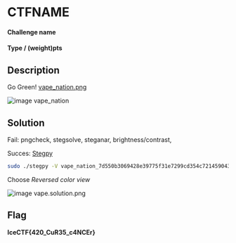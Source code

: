 # CTFNAME
#### Challenge name
#### Type / (weight)pts

## Description
Go Green! [vape_nation.png](https://play.icec.tf/problem-static/vape_nation_7d550b3069428e39775f31e7299cd354c721459043cf1a077bb388f4f531d459.png) 

![image vape_nation](files/vape_nation_7d550b3069428e39775f31e7299cd354c721459043cf1a077bb388f4f531d459.png) 

## Solution

Fail: pngcheck, stegsolve, steganar, brightness/contrast, 

Succes: [Stegpy](https://github.com/Baldanos/Stegpy)
```bash
sudo ./stegpy -V vape_nation_7d550b3069428e39775f31e7299cd354c721459043cf1a077bb388f4f531d459.png
```
Choose *Reversed color view*

![image vape.solution.png](files/vape.solution.png)

## Flag
**IceCTF{420_CuR35_c4NCEr}**
